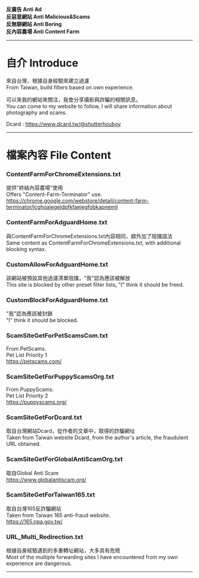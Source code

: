 **反廣告 Anti Ad<br/>
反惡意網站 Anti Malicious&Scams<br/>
反無聊網站 Anti Boring<br/>
反內容農場 Anti Content Farm<br/>**
***
# 自介 Introduce
來自台灣，根據自身經驗來建立過濾<br/>
From Taiwan, build filters based on own experience.<br/>

可以來我的網站來關注，我會分享攝影與詐騙的相關訊息。<br/>
You can come to my website to follow, I will share information about photography and scams.<br/>

Dcard : https://www.dcard.tw/@shutterhouboy<br/>

***
# 檔案內容 File Content
### ContentFarmForChromeExtensions.txt
提供"終結內容農場"使用<br/>
Offers "Content-Farm-Terminator" use.<br/>
https://chrome.google.com/webstore/detail/content-farm-terminator/lcghoajegeldpfkfaejegfobkapnemjl<br/>

### ContentFarmForAdguardHome.txt
與ContentFarmForChromeExtensions.txt內容相同，額外加了阻擋語法<br/>
Same content as ContentFarmForChromeExtensions.txt, with additional blocking syntax.<br/>

### CustomAllowForAdguardHome.txt
該網站被預設其他過濾清單阻擋，"我"認為應該被解放<br/>
This site is blocked by other preset filter lists, "I" think it should be freed.<br/>

### CustomBlockForAdguardHome.txt
"我"認為應該被封鎖<br/>
"I" think it should be blocked.<br/>

### ScamSiteGetForPetScamsCom.txt
From PetScams.<br/>
Pet List Priority 1<br/>
https://petscams.com/<br/>

### ScamSiteGetForPuppyScamsOrg.txt
From PuppyScams.<br/>
Pet List Priority 2<br/>
https://puppyscams.org/<br/>

### ScamSiteGetForDcard.txt
取自台灣網站Dcard，從作者的文章中，取得的詐騙網址<br/>
Taken from Taiwan website Dcard, from the author's article, the fraudulent URL obtained.<br/>

### ScamSiteGetForGlobalAntiScamOrg.txt
取自Global Anti Scam<br/>
https://www.globalantiscam.org/<br/>

### ScamSiteGetForTaiwan165.txt
取自台灣165反詐騙網站<br/>
Taken from Taiwan 165 anti-fraud website.<br/>
https://165.npa.gov.tw/<br/>

### URL_Multi_Redirection.txt
根據自身經驗遇到的多重轉址網站，大多具有危險<br/>
Most of the multiple forwarding sites I have encountered from my own experience are dangerous.<br/>

***
